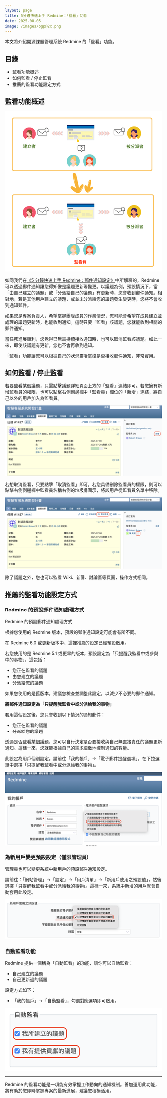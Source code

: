 ```yaml
---
layout: page
title: 5分鐘快速上手 Redmine：「監看」功能
date: 2025-08-05
image: /images/ogp@2x.png
---
```


本文將介紹開源課題管理系統 Redmine 的「監看」功能。

## 目錄

- 監看功能概述
- 如何監看 / 停止監看
- 推薦的監看功能設定方式

## 監看功能概述

![](images/watch-01@2x.png)

如同我們在[《5 分鐘快速上手 Redmine：郵件通知設定》](email-notifications.md)中所解釋的，Redmine 可以透過郵件通知讓您得知像是議題更新等變更。以議題為例，預設情況下，當「由自己建立的議題」或「分派給自己的議題」有更新時，您會收到郵件通知。相對地，若是其他用戶建立的議題，或並未分派給您的議題發生變更時，您將不會收到通知郵件。

如果您是專案負責人，希望掌握團隊成員的作業情況，您可能會希望在成員建立並處理的議題更新時，也能收到通知。這時只要「監看」該議題，您就能收到相關的郵件通知。

當任務進展順利，您覺得已無需持續接收通知時，也可以取消監看該議題。如此一來，即使該議題有更新，您也不會再收到通知。

「監看」功能讓您可以根據自己的狀況靈活掌控是否接收郵件通知，非常實用。

## 如何監看 / 停止監看

若要監看某個議題，只需點擊議題詳細頁面上方的「監看」連結即可。若您擁有新增監看員的權限，也可以點擊右側側邊欄中「監看員」欄位的「新增」連結，將自己以外的用戶加入為監看員。

![](images/watch-02@2x.png)

若想取消監看，只要點擊「取消監看」即可。若您具備刪除監看員的權限，則可以點擊右側側邊欄中監看員名稱右側的垃圾桶圖示，將該用戶從監看員名單中移除。

![](images/watch-03@2x.png)

除了議題之外，您也可以監看 Wiki、新聞、討論區等頁面，操作方式相同。

## 推薦的監看功能設定方式

### Redmine 的預設郵件通知處理方式

Redmine 的預設郵件通知處理方式

根據您使用的 Redmine 版本，預設的郵件通知設定可能會有所不同。

在 Redmine 6.0 或更新版本中，這裡推薦的設定已經預設啟用。

若您使用的是 Redmine 5.1 或更早的版本，預設設定為「只提醒我監看中或參與中的事物」，這包括：

- 您正在監看的議題
- 由您建立的議題
- 分派給您的議題

如果您使用的是舊版本，建議您檢查並調整此設定，以減少不必要的郵件通知。

**將郵件通知設定為「只提醒我監看中或分派給我的事物」**

套用這個設定後，您只會收到以下情況的通知郵件：

- 您正在監看的議題
- 分派給您的議題

透過是否監看某個議題，您可以自行決定是否要接收與自己無直接責任的議題更新通知。這樣一來，您就能根據自己的需求細緻地控制通知的數量。

此設定為用戶個別設定。請前往「我的帳戶」→「電子郵件提醒選項」，在下拉選單中選擇「只提醒我監看中或分派給我的事物」。

![](images/watch-04@2x.png)

### 為新用戶變更預設設定（僅限管理員）

管理員也可以變更系統中新用戶的預設郵件通知設定。

請前往：「網站管理」→「設定」→「用戶清單」→「新用戶使用之預設值」，然後選擇「只提醒我監看中或分派給我的事物」。這樣一來，系統中新增的用戶就會自動套用此設定。

![](images/watch-05@2x.png)

### 自動監看功能

Redmine 提供一個稱為「自動監看」的功能，讓你可以自動監看：

- 自己建立的議題
- 自己更新過的議題

設定方式如下：

- 「我的帳戶」→「自動監看」，勾選對應選項即可啟用。

![](images/watch-06@2x.png)

---

Redmine 的監看功能是一項能有效掌握工作動向的通知機制。善加運用此功能，將有助於您即時掌握專案的最新進展，建議您積極活用。